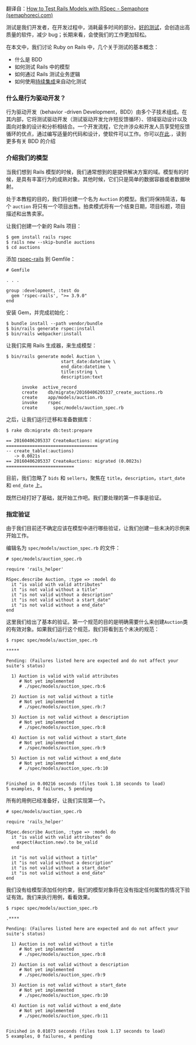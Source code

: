 翻译自：[How to Test Rails Models with RSpec - Semaphore (semaphoreci.com)](https://semaphoreci.com/community/tutorials/how-to-test-rails-models-with-rspec)



测试是我们开发者，在开发过程中，消耗最多时间的部分。[好的测试](https://semaphoreci.com/blog/automated-testing-cicd)，会创造出高质量的软件，减少 bug；长期来看，会使我们的工作更加轻松。



在本文中，我们讨论 Ruby on Rails 中，几个关于测试的基本概念：



- 什么是 BDD
- 如何测试 Rails 中的模型
- 如何通过 Rails 测试业务逻辑
- 如何使用[持续集成](https://semaphoreci.com/continuous-integration)来自动化测试



### 什么是行为驱动开发？



行为驱动开发（behavior -driven Development，BDD）由多个子技术组成。在其内部，它将测试驱动开发（测试驱动开发允许短反馈循环）、领域驱动设计以及面向对象的设计和分析相结合。一个开发流程，它允许涉众和开发人员享受短反馈循环的优点，通过编写适量的代码和设计，使软件可以工作。你可以[在此](https://semaphoreci.com/community/tutorials/behavior-driven-development).，读到更多有关 BDD 的介绍



### 介绍我们的模型



当我们想到 Rails 模型的时候，我们通常想到的是提供解决方案的域。模型有的时候，是具有丰富行为的成熟对象。其他时候，它们只是简单的数据容器或者数据映射。



处于本教程的目的，我们将创建一个名为 `Auction` 的模型。我们将保持简洁，每个 `auction` 将只有一个项目出售。拍卖模式将有一个结束日期，项目标题，项目描述和出售卖家。



让我们创建一个新的 Rails 项目：



```
$ gem install rails rspec
$ rails new --skip-bundle auctions
$ cd auctions
```



添加  [rspec-rails](https://rubygems.org/gems/rspec-rails) 到 Gemfile：



```
# Gemfile

. . .

group :development, :test do
  gem 'rspec-rails', ">= 3.9.0"
end
```



安装 Gem，并完成初始化： 



```
$ bundle install --path vendor/bundle
$ bin/rails generate rspec:install
$ bin/rails webpacker:install 
```



让我们实用 Rails 生成器，来生成模型：



```
$ bin/rails generate model Auction \
                     start_date:datetime \
                     end_date:datetime \
                     title:string \
                     description:text

      invoke  active_record
      create    db/migrate/20160406205337_create_auctions.rb
      create    app/models/auction.rb
      invoke    rspec
      create      spec/models/auction_spec.rb
```



之后，让我们运行迁移和准备数据库：



```
$ rake db:migrate db:test:prepare

== 20160406205337 CreateAuctions: migrating ===================================
-- create_table(:auctions)
   -> 0.0021s
== 20160406205337 CreateAuctions: migrated (0.0023s) ==========================
```



目前，我们忽略了 `bids` 和 `sellers`，聚焦在 `title`，`description`，`start_date` 和 `end_date` 上。



既然已经打好了基础，就开始工作吧。我们要处理的第一件事是验证。



### 指定验证



由于我们目前还不确定应该在模型中进行哪些验证，让我们创建一些未决的示例来开始工作。



编辑名为 `spec/models/auction_spec.rb` 的文件：



```
# spec/models/auction_spec.rb

require 'rails_helper'

RSpec.describe Auction, :type => :model do
  it "is valid with valid attributes"
  it "is not valid without a title"
  it "is not valid without a description"
  it "is not valid without a start_date"
  it "is not valid without a end_date"
end
```



这里我们给出了基本的验证。第一个规范的目的是明确需要什么来创建`Auction`类的有效对象。如果我们运行这个规范，我们将看到五个未决的规范：

```
$ rspec spec/models/auction_spec.rb

*****

Pending: (Failures listed here are expected and do not affect your suite's status)

  1) Auction is valid with valid attributes
     # Not yet implemented
     # ./spec/models/auction_spec.rb:6

  2) Auction is not valid without a title
     # Not yet implemented
     # ./spec/models/auction_spec.rb:7

  3) Auction is not valid without a description
     # Not yet implemented
     # ./spec/models/auction_spec.rb:8

  4) Auction is not valid without a start_date
     # Not yet implemented
     # ./spec/models/auction_spec.rb:9

  5) Auction is not valid without a end_date
     # Not yet implemented
     # ./spec/models/auction_spec.rb:10


Finished in 0.00216 seconds (files took 1.18 seconds to load)
5 examples, 0 failures, 5 pending
```



所有的用例已经准备好，让我们实现第一个。



```
# spec/models/auction_spec.rb

require 'rails_helper'

RSpec.describe Auction, :type => :model do
  it "is valid with valid attributes" do
    expect(Auction.new).to be_valid
  end

  it "is not valid without a title"
  it "is not valid without a description"
  it "is not valid without a start_date"
  it "is not valid without a end_date"
end
```



我们没有给模型添加任何约束，我们的模型对象将在没有指定任何属性的情况下验证有效。我们来执行用例，看看效果。



```
$ rspec spec/models/auction_spec.rb

.****

Pending: (Failures listed here are expected and do not affect your suite's status)

  1) Auction is not valid without a title
     # Not yet implemented
     # ./spec/models/auction_spec.rb:8

  2) Auction is not valid without a description
     # Not yet implemented
     # ./spec/models/auction_spec.rb:9

  3) Auction is not valid without a start_date
     # Not yet implemented
     # ./spec/models/auction_spec.rb:10

  4) Auction is not valid without a end_date
     # Not yet implemented
     # ./spec/models/auction_spec.rb:11


Finished in 0.01073 seconds (files took 1.17 seconds to load)
5 examples, 0 failures, 4 pending
```







